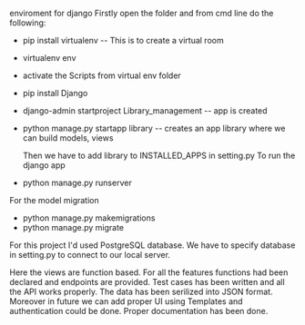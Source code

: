 enviroment for django
Firstly open the folder and from cmd line do the following:
* pip install virtualenv    -- This is to create a virtual room 
* virtualenv env
* activate the Scripts from virtual env folder
* pip install Django
* django-admin startproject Library_management  -- app is created
* python manage.py startapp library  -- creates an app library where we can build models, views

  Then we have to add library to INSTALLED_APPS in setting.py
To run the django app
* python manage.py runserver

For the model migration
* python manage.py makemigrations
* python manage.py migrate

For this project I'd used PostgreSQL database.
We have to specify database in setting.py to connect to our local server.

Here the views are function based. For all the features functions had been declared and endpoints are provided. Test cases has been written and all the API works properly. The data has been serilized into JSON format.
Moreover in future we can add proper UI using Templates and authentication could be done.
Proper documentation has been done.
